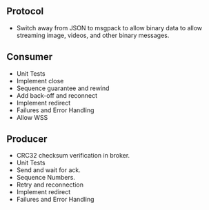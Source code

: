 ## Protocol
- Switch away from JSON to msgpack to allow binary data to allow streaming
  image, videos, and other binary messages.

## Consumer
- Unit Tests
- Implement close
- Sequence guarantee and rewind
- Add back-off and reconnect
- Implement redirect
- Failures and Error Handling
- Allow WSS

## Producer
- CRC32 checksum verification in broker.
- Unit Tests
- Send and wait for ack.
- Sequence Numbers.
- Retry and reconnection
- Implement redirect
- Failures and Error Handling

